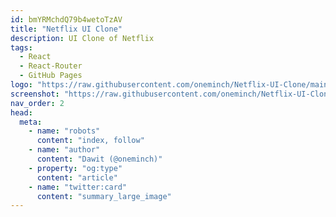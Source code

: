 ```yaml
---
id: bmYRMchdQ79b4wetoTzAV
title: "Netflix UI Clone"
description: UI Clone of Netflix
tags:
  - React
  - React-Router
  - GitHub Pages
logo: "https://raw.githubusercontent.com/oneminch/Netflix-UI-Clone/main/public/logo.png"
screenshot: "https://raw.githubusercontent.com/oneminch/Netflix-UI-Clone/main/public/screenshot.png"
nav_order: 2
head:
  meta:
    - name: "robots"
      content: "index, follow"
    - name: "author"
      content: "Dawit (@oneminch)"
    - property: "og:type"
      content: "article"
    - name: "twitter:card"
      content: "summary_large_image"
---
```


<!--
Title
Short Desc
Logo
Long Desc / Overview
Screenshot
navOrder
Tags
 -->
